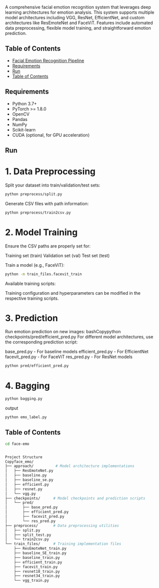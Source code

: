
A comprehensive facial emotion recognition system that leverages deep learning architectures for emotion analysis. This system supports multiple model architectures including VGG, ResNet, EfficientNet, and custom architectures like ResEmoteNet and FaceViT. Features include automated data preprocessing, flexible model training, and straightforward emotion prediction.

## Table of Contents

- [Facial Emotion Recognition Pipeline](#facial-emotion-recognition-pipeline)
- [Requirements](#requirements)
- [Run](#run)
- [Table of Contents](#table-of-contents)



## Requirements

- Python 3.7+
- PyTorch >= 1.8.0
- OpenCV
- Pandas
- NumPy
- Scikit-learn
- CUDA (optional, for GPU acceleration)

## Run
# 1. Data Preprocessing
Split your dataset into train/validation/test sets:
```bash
python preprocess/split.py
```
Generate CSV files with path information:
```bash
python preprocess/train2csv.py
```

# 2. Model Training
Ensure the CSV paths are properly set for:

Training set (train)
Validation set (val)
Test set (test)

Train a model (e.g., FaceViT):
```bash
python -m train_files.facevit_train
```
Available training scripts:



Training configuration and hyperparameters can be modified in the respective training scripts.
# 3. Prediction
Run emotion prediction on new images:
bashCopypython checkpoints/pred/efficient_pred.py
For different model architectures, use the corresponding prediction script:

base_pred.py - For baseline models
efficient_pred.py - For EfficientNet
facevit_pred.py - For FaceViT
res_pred.py - For ResNet models

```bash
python pred/efficient_pred.py
```
# 4. Bagging

```bash
python bagging.py
```
output
```bash
python emo_label.py
```

## Table of Contents

```bash
cd face-emo


Project Structure
Copyface_emo/
├── approach/          # Model architecture implementations
│   ├── ResEmoteNet.py
│   ├── baseline.py
│   ├── baseline_se.py
│   ├── efficient.py
│   ├── resnet.py
│   └── vgg.py
├── checkpoints/      # Model checkpoints and prediction scripts
│   └── pred/
│       ├── base_pred.py
│       ├── efficient_pred.py
│       ├── facevit_pred.py
│       └── res_pred.py
├── preprocess/       # Data preprocessing utilities
│   ├── split.py
│   ├── split_test.py
│   └── train2csv.py
└── train_files/      # Training implementation files
    ├── ResEmoteNet_train.py
    ├── baseline_SE_train.py
    ├── baseline_train.py
    ├── efficient_train.py
    ├── facevit_train.py
    ├── resnet18_train.py
    ├── resnet34_train.py
    └── vgg_train.py
